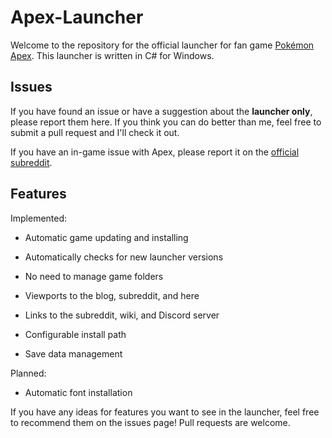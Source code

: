# Apex-Launcher
Welcome to the repository for the official launcher for fan game [Pokémon Apex](https://pokemonapex.tumblr.com). This launcher is written in C# for Windows.

## Issues
If you have found an issue or have a suggestion about the **launcher only**, please report them here. If you think you can do better than me, feel free to submit a pull request and I'll check it out.

If you have an in-game issue with Apex, please report it on the [official subreddit](https://www.reddit.com/r/PokemonApex).

## Features
Implemented:

* Automatic game updating and installing

* Automatically checks for new launcher versions

* No need to manage game folders

* Viewports to the blog, subreddit, and here

* Links to the subreddit, wiki, and Discord server

* Configurable install path

* Save data management

Planned:

* Automatic font installation

If you have any ideas for features you want to see in the launcher, feel free to recommend them on the issues page! Pull requests are welcome.
